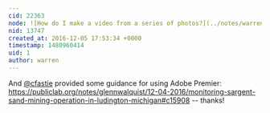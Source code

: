 ```yaml
---
cid: 22363
node: ![How do I make a video from a series of photos?](../notes/warren/12-05-2016/how-do-i-make-a-video-from-a-series-of-photos)
nid: 13747
created_at: 2016-12-05 17:53:34 +0000
timestamp: 1480960414
uid: 1
author: warren
---
```


And [@cfastie](/profile/cfastie) provided some guidance for using Adobe Premier: https://publiclab.org/notes/glennwalquist/12-04-2016/monitoring-sargent-sand-mining-operation-in-ludington-michigan#c15908 -- thanks!